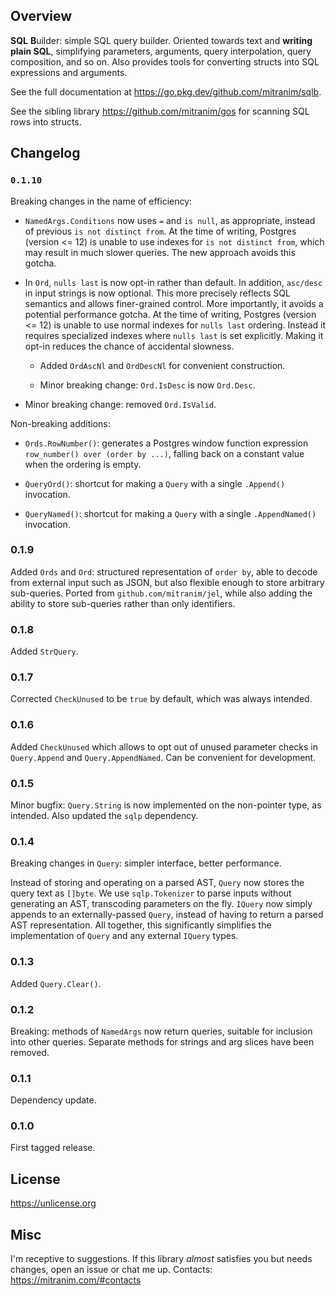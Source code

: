 ## Overview

**SQL** **B**uilder: simple SQL query builder. Oriented towards text and **writing plain SQL**, simplifying parameters, arguments, query interpolation, query composition, and so on. Also provides tools for converting structs into SQL expressions and arguments.

See the full documentation at https://go.pkg.dev/github.com/mitranim/sqlb.

See the sibling library https://github.com/mitranim/gos for scanning SQL rows into structs.

## Changelog

### `0.1.10`

Breaking changes in the name of efficiency:

* `NamedArgs.Conditions` now uses `=` and `is null`, as appropriate, instead of previous `is not distinct from`. At the time of writing, Postgres (version <= 12) is unable to use indexes for `is not distinct from`, which may result in much slower queries. The new approach avoids this gotcha.

* In `Ord`, `nulls last` is now opt-in rather than default. In addition, `asc/desc` in input strings is now optional. This more precisely reflects SQL semantics and allows finer-grained control. More importantly, it avoids a potential performance gotcha. At the time of writing, Postgres (version <= 12) is unable to use normal indexes for `nulls last` ordering. Instead it requires specialized indexes where `nulls last` is set explicitly. Making it opt-in reduces the chance of accidental slowness.

  * Added `OrdAscNl` and `OrdDescNl` for convenient construction.

  * Minor breaking change: `Ord.IsDesc` is now `Ord.Desc`.

* Minor breaking change: removed `Ord.IsValid`.

Non-breaking additions:

* `Ords.RowNumber()`: generates a Postgres window function expression `row_number() over (order by ...)`, falling back on a constant value when the ordering is empty.

* `QueryOrd()`: shortcut for making a `Query` with a single `.Append()` invocation.

* `QueryNamed()`: shortcut for making a `Query` with a single `.AppendNamed()` invocation.

### 0.1.9

Added `Ords` and `Ord`: structured representation of `order by`, able to decode from external input such as JSON, but also flexible enough to store arbitrary sub-queries. Ported from `github.com/mitranim/jel`, while also adding the ability to store sub-queries rather than only identifiers.

### 0.1.8

Added `StrQuery`.

### 0.1.7

Corrected `CheckUnused` to be `true` by default, which was always intended.

### 0.1.6

Added `CheckUnused` which allows to opt out of unused parameter checks in `Query.Append` and `Query.AppendNamed`. Can be convenient for development.

### 0.1.5

Minor bugfix: `Query.String` is now implemented on the non-pointer type, as intended. Also updated the `sqlp` dependency.

### 0.1.4

Breaking changes in `Query`: simpler interface, better performance.

Instead of storing and operating on a parsed AST, `Query` now stores the query text as `[]byte`. We use `sqlp.Tokenizer` to parse inputs without generating an AST, transcoding parameters on the fly. `IQuery` now simply appends to an externally-passed `Query`, instead of having to return a parsed AST representation. All together, this significantly simplifies the implementation of `Query` and any external `IQuery` types.

### 0.1.3

Added `Query.Clear()`.

### 0.1.2

Breaking: methods of `NamedArgs` now return queries, suitable for inclusion into other queries. Separate methods for strings and arg slices have been removed.

### 0.1.1

Dependency update.

### 0.1.0

First tagged release.

## License

https://unlicense.org

## Misc

I'm receptive to suggestions. If this library _almost_ satisfies you but needs changes, open an issue or chat me up. Contacts: https://mitranim.com/#contacts
